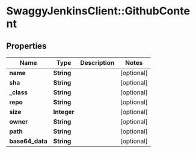 # SwaggyJenkinsClient::GithubContent

## Properties
Name | Type | Description | Notes
------------ | ------------- | ------------- | -------------
**name** | **String** |  | [optional] 
**sha** | **String** |  | [optional] 
**_class** | **String** |  | [optional] 
**repo** | **String** |  | [optional] 
**size** | **Integer** |  | [optional] 
**owner** | **String** |  | [optional] 
**path** | **String** |  | [optional] 
**base64_data** | **String** |  | [optional] 


